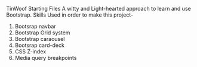 TinWoof Starting Files
A witty and Light-hearted approach to learn and use Bootstrap.
Skills Used in order to make this project-

1) Bootsrap navbar
2) Bootstrap Grid system
3) Bootstrap caraousel
4) Bootsrap card-deck
5) CSS Z-index
6) Media query breakpoints

